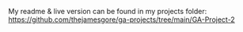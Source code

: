 My readme & live version can be found in my projects folder: https://github.com/thejamesgore/ga-projects/tree/main/GA-Project-2

